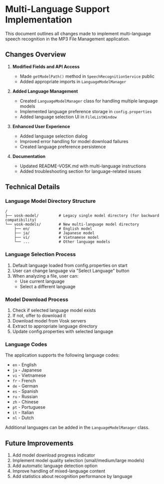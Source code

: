 # Multi-Language Support Implementation

This document outlines all changes made to implement multi-language speech recognition in the MP3 File Management application.

## Changes Overview

1. **Modified Fields and API Access**
   - Made `getModelPath()` method in `SpeechRecognitionService` public
   - Added appropriate imports in `LanguageModelManager`

2. **Added Language Management**
   - Created `LanguageModelManager` class for handling multiple language models
   - Implemented language preference storage in `config.properties`
   - Added language selection UI in `FileListWindow`

3. **Enhanced User Experience**
   - Added language selection dialog
   - Improved error handling for model download failures
   - Created language preference persistence

4. **Documentation**
   - Updated README-VOSK.md with multi-language instructions
   - Added troubleshooting section for language-related issues

## Technical Details

### Language Model Directory Structure

```
/
├── vosk-model/         # Legacy single model directory (for backward compatibility)
└── vosk-models/        # New multi-language model directory
    ├── en/             # English model
    ├── ja/             # Japanese model
    ├── vi/             # Vietnamese model
    └── ...             # Other language models
```

### Language Selection Process

1. Default language loaded from config.properties on start
2. User can change language via "Select Language" button
3. When analyzing a file, user can:
   - Use current language
   - Select a different language

### Model Download Process

1. Check if selected language model exists
2. If not, offer to download it
3. Download model from Vosk servers
4. Extract to appropriate language directory
5. Update config.properties with selected language

### Language Codes

The application supports the following language codes:
- `en` - English
- `ja` - Japanese 
- `vi` - Vietnamese
- `fr` - French
- `de` - German
- `es` - Spanish
- `ru` - Russian
- `zh` - Chinese
- `pt` - Portuguese
- `it` - Italian
- `nl` - Dutch

Additional languages can be added in the `LanguageModelManager` class.

## Future Improvements

1. Add model download progress indicator
2. Implement model quality selection (small/medium/large models)
3. Add automatic language detection option
4. Improve handling of mixed-language content
5. Add statistics about recognition performance by language
